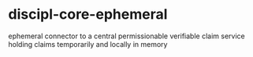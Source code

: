 # discipl-core-ephemeral
ephemeral connector to a central permissionable verifiable claim service holding claims temporarily and locally in memory

